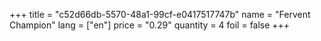+++
title = "c52d66db-5570-48a1-99cf-e0417517747b"
name = "Fervent Champion"
lang = ["en"]
price = "0.29"
quantity = 4
foil = false
+++
